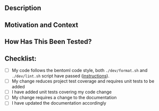 <!--- Thanks for sending a pull request!

Please make sure to read the contribution guidelines, then fill out the blanks below before requesting a code review.

Name your Pull Request with one of the following prefixes, e.g. "feat: add support for PyTorch", to indicate the type of changes proposed. This is based on the [Conventional Commits specification](https://www.conventionalcommits.org/en/v1.0.0/#summary).

- feat: (new feature for the user, not a new feature for build script)
- fix: (bug fix for the user, not a fix to a build script)
- docs: (changes to the documentation)
- style: (formatting, missing semicolons, etc; no production code change)
- refactor: (refactoring production code, eg. renaming a variable)
- perf: (code changes that improve performance)
- test: (adding missing tests, refactoring tests; no production code change)
- chore: (updating grunt tasks etc; no production code change)
- build: (changes that affect the build system or external dependencies)
- ci: (changes to configuration files and scripts)
- revert: (reverts a previous commit)
-->

## Description
<!--- Describe your changes in detail -->
<!--- Attach screenshots here if appropriate. -->

## Motivation and Context
<!--- Why is this change required? What problem does it solve? -->
<!--- If it fixes an open issue, please link to the issue here. -->
<!--- If it is based on a conversation in slack channel, pls quote related messages here -->

## How Has This Been Tested?
<!--- Please describe in detail how you tested your changes. -->
<!--- Include details of your testing environment, and the tests you ran to -->
<!--- see how your change affects other areas of the code, etc. -->

## Checklist:
<!--- Go over all the following points, and put an `x` in all the boxes that apply. -->
<!--- If you're unsure about any of these, don't hesitate to ask. We're here to help! -->
<!--- If you plan to update documentation or tests in follow-up, please note -->
- [ ] My code follows the bentoml code style, both `./dev/format.sh` and
  `./dev/lint.sh` script have passed
  ([instructions](https://github.com/bentoml/BentoML/blob/master/DEVELOPMENT.md#style-check-and-auto-formatting-your-code)).
- [ ] My change reduces project test coverage and requires unit tests to be added
- [ ] I have added unit tests covering my code change
- [ ] My change requires a change to the documentation
- [ ] I have updated the documentation accordingly